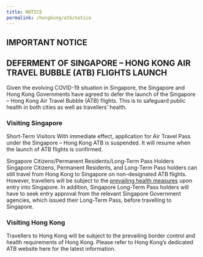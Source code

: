 ```yaml
---
title: NOTICE
permalink: /hongkong/atb/notice
---
```


## IMPORTANT NOTICE

## DEFERMENT OF SINGAPORE – HONG KONG AIR TRAVEL BUBBLE (ATB) FLIGHTS LAUNCH

Given the evolving COVID-19 situation in Singapore, the Singapore and Hong Kong Governments have agreed to defer the launch of the Singapore – Hong Kong Air Travel Bubble (ATB) flights. This is to safeguard public health in both cities as well as travellers’ health. 

### Visiting Singapore

Short-Term Visitors
With immediate effect, application for Air Travel Pass under the Singapore – Hong Kong ATB is suspended. It will resume when the launch of ATB flights is confirmed. 

Singapore Citizens/Permanent Residents/Long-Term Pass Holders
Singapore Citizens, Permanent Residents, and Long-Term Pass holders can still travel from Hong Kong to Singapore on non-designated ATB flights. However, travellers will be subject to the [prevailing health measures](/health) upon entry into Singapore. In addition, Singapore Long-Term Pass holders will have to seek entry approval from the relevant Singapore Government agencies, which issued their Long-Term Pass, before travelling to Singapore.

### Visiting Hong Kong

Travellers to Hong Kong will be subject to the prevailing border control and health requirements of Hong Kong. Please refer to Hong Kong’s dedicated ATB website here for the latest information. 

